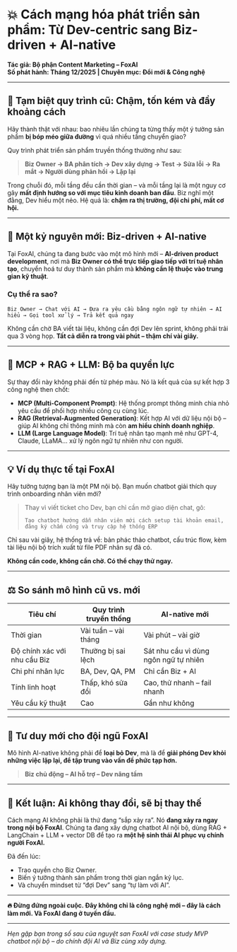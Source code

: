 # 💥 Cách mạng hóa phát triển sản phẩm: Từ Dev-centric sang Biz-driven + AI-native

**Tác giả: Bộ phận Content Marketing – FoxAI**  
**Số phát hành: Tháng 12/2025 | Chuyên mục: Đổi mới & Công nghệ**

---

## 🧠 Tạm biệt quy trình cũ: Chậm, tốn kém và đầy khoảng cách

Hãy thành thật với nhau: bao nhiêu lần chúng ta từng thấy một ý tưởng sản phẩm **bị bóp méo giữa đường** vì quá nhiều tầng chuyển giao?

Quy trình phát triển sản phẩm truyền thống thường như sau:

> **Biz Owner → BA phân tích → Dev xây dựng → Test → Sửa lỗi → Ra mắt → Người dùng phản hồi → Lặp lại**

Trong chuỗi đó, mỗi tầng đều cần thời gian – và mỗi tầng lại là một nguy cơ gây **mất định hướng so với mục tiêu kinh doanh ban đầu**. Biz nghĩ một đằng, Dev hiểu một nẻo. Hệ quả là: **chậm ra thị trường, đội chi phí, mất cơ hội.**

---

## 🚀 Một kỷ nguyên mới: Biz-driven + AI-native

Tại FoxAI, chúng ta đang bước vào một mô hình mới – **AI-driven product development**, nơi mà **Biz Owner có thể trực tiếp giao tiếp với trí tuệ nhân tạo**, chuyển hoá tư duy thành sản phẩm mà **không cần lệ thuộc vào trung gian kỹ thuật**.

### Cụ thể ra sao?

```
Biz Owner → Chat với AI → Đưa ra yêu cầu bằng ngôn ngữ tự nhiên → AI hiểu → Gọi tool xử lý → Trả kết quả ngay
```


Không cần chờ BA viết tài liệu, không cần đợi Dev lên sprint, không phải trải qua 3 vòng họp. **Tất cả diễn ra trong vài phút – thậm chí vài giây.**

---

## 🧬 MCP + RAG + LLM: Bộ ba quyền lực

Sự thay đổi này không phải đến từ phép màu. Nó là kết quả của sự kết hợp 3 công nghệ then chốt:

- **MCP (Multi-Component Prompt)**: Hệ thống prompt thông minh chia nhỏ yêu cầu để phối hợp nhiều công cụ cùng lúc.
- **RAG (Retrieval-Augmented Generation)**: Kết hợp AI với dữ liệu nội bộ – giúp AI không chỉ thông minh mà còn **am hiểu chính doanh nghiệp**.
- **LLM (Large Language Model)**: Trí tuệ nhân tạo mạnh mẽ như GPT-4, Claude, LLaMA… xử lý ngôn ngữ tự nhiên như con người.

---

## 💡 Ví dụ thực tế tại FoxAI

Hãy tưởng tượng bạn là một PM nội bộ. Bạn muốn chatbot giải thích quy trình onboarding nhân viên mới?

> Thay vì viết ticket cho Dev, bạn chỉ cần mở giao diện chat, gõ:
>
> `Tạo chatbot hướng dẫn nhân viên mới cách setup tài khoản email, đăng ký chấm công và truy cập hệ thống ERP`

Chỉ sau vài giây, hệ thống trả về: bản phác thảo chatbot, cấu trúc flow, kèm tài liệu nội bộ trích xuất từ file PDF nhân sự đã có.

**Không cần code, không cần chờ. Có thể chạy thử ngay.**

---

## ⚖️ So sánh mô hình cũ vs. mới

| Tiêu chí | Quy trình truyền thống | AI-native mới |
|----------|------------------------|----------------|
| Thời gian | Vài tuần – vài tháng | Vài phút – vài giờ |
| Độ chính xác với nhu cầu Biz | Thường bị sai lệch | Sát nhu cầu vì dùng ngôn ngữ tự nhiên |
| Chi phí nhân lực | BA, Dev, QA, PM | Chỉ cần Biz + AI |
| Tính linh hoạt | Thấp, khó sửa đổi | Cao, thử nhanh – fail nhanh |
| Yêu cầu kỹ thuật | Cao | Gần như không |

---

## 🧠 Tư duy mới cho đội ngũ FoxAI

Mô hình AI-native không phải để **loại bỏ Dev**, mà là để **giải phóng Dev khỏi những việc lặp lại, để tập trung vào vấn đề phức tạp hơn.**

> **Biz chủ động – AI hỗ trợ – Dev nâng tầm**

---

## 🔮 Kết luận: Ai không thay đổi, sẽ bị thay thế

Cách mạng AI không phải là thứ đang “sắp xảy ra”. Nó **đang xảy ra ngay trong nội bộ FoxAI**. Chúng ta đang xây dựng chatbot AI nội bộ, dùng RAG + LangChain + LLM + vector DB để tạo ra **một hệ sinh thái AI phục vụ chính người FoxAI.**

Đã đến lúc:
- Trao quyền cho Biz Owner.
- Biến ý tưởng thành sản phẩm trong thời gian ngắn kỷ lục.
- Và chuyển mindset từ “đợi Dev” sang “tự làm với AI”.

---

**🔥 Đừng đứng ngoài cuộc. Đây không chỉ là công nghệ mới – đây là cách làm mới. Và FoxAI đang ở tuyến đầu.**

---

_Hẹn gặp bạn trong số sau của nguyệt san FoxAI với case study MVP chatbot nội bộ – do chính đội AI và Biz cùng xây dựng._
